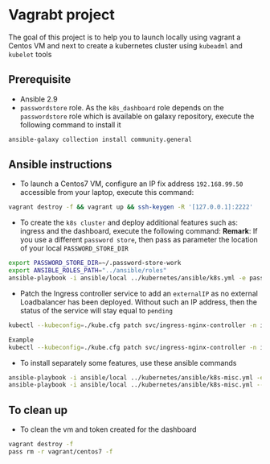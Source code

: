 # Vagrabt project

The goal of this project is to help you to launch locally using vagrant a Centos VM and next to create a kubernetes cluster 
using `kubeadml` and `kubelet` tools

## Prerequisite

- Ansible 2.9
- `passwordstore` role. As the `k8s_dashboard` role depends on the `passwordstore` role which is available on galaxy repository, execute the following command to install it
```bash
ansible-galaxy collection install community.general
```

## Ansible instructions

- To launch a Centos7 VM, configure an IP fix address `192.168.99.50` accessible from your laptop, execute this command:
```bash
vagrant destroy -f && vagrant up && ssh-keygen -R '[127.0.0.1]:2222'
```
- To create the `k8s cluster` and deploy additional features such as: ingress and the dashboard, execute the following command: 
  **Remark**: If you use a different `password store`, then pass as parameter the location of your local `PASSWORD_STORE_DIR`
```bash
export PASSWORD_STORE_DIR=~/.password-store-work
export ANSIBLE_ROLES_PATH="../ansible/roles"
ansible-playbook -i ansible/local ../kubernetes/ansible/k8s.yml -e pass_provider=vagrant
```
- Patch the Ingress controller service to add an `externalIP` as no external Loadbalancer has been deployed. Without such an IP address, then the status of the service will stay equal to `pending`
```bash
kubectl --kubeconfig=./kube.cfg patch svc/ingress-nginx-controller -n ingress-nginx -p '{"spec": {"type": "LoadBalancer", "externalIPs":["<IP_ADDRESS>>"]}}'

Example
kubectl --kubeconfig=./kube.cfg patch svc/ingress-nginx-controller -n ingress-nginx -p '{"spec": {"type": "LoadBalancer", "externalIPs":["192.168.99.50"]}}'
```
- To install separately some features, use these ansible commands
```bash
ansible-playbook -i ansible/local ../kubernetes/ansible/k8s-misc.yml -e pass_provider=vagrant --tags k8s_dashboard
ansible-playbook -i ansible/local ../kubernetes/ansible/k8s-misc.yml --tags cert_manager
```

## To clean up

- To clean the vm and token created for the dashboard
```bash
vagrant destroy -f 
pass rm -r vagrant/centos7 -f
```
